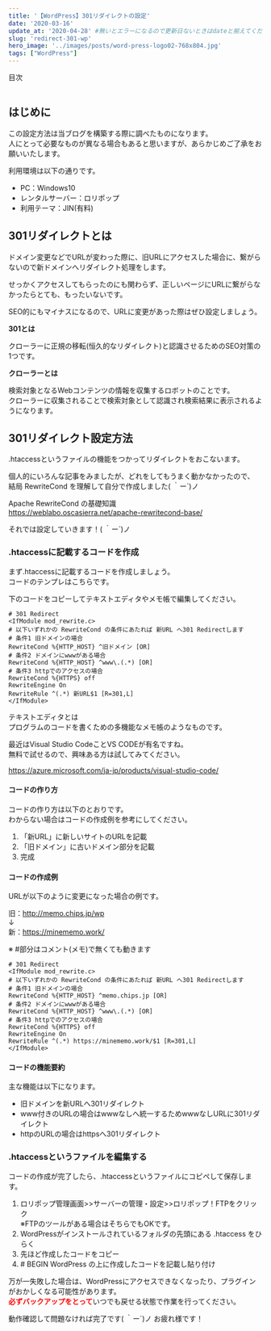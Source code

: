 ```yaml
---
title: '【WordPress】301リダイレクトの設定'
date: '2020-03-16'
update_at: '2020-04-28' #無いとエラーになるので更新日ないときはdateと揃えてください。
slug: 'redirect-301-wp'
hero_image: '../images/posts/word-press-logo02-768x804.jpg'
tags: ["WordPress"]
---
```


<div class="toc-title">目次</div>

```toc
```



はじめに
----

この設定方法は当ブログを構築する際に調べたものになります。  
人にとって必要なものが異なる場合もあると思いますが、あらかじめご了承をお願いいたします。

利用環境は以下の通りです。

- PC：Windows10
- レンタルサーバー：ロリポップ
- 利用テーマ：JIN(有料)

301リダイレクトとは
-----------

ドメイン変更などでURLが変わった際に、旧URLにアクセスした場合に、繋がらないので新ドメインへリダイレクト処理をします。

せっかくアクセスしてもらったのにも関わらず、正しいページにURLに繋がらなかったらとても、もったいないです。

SEO的にもマイナスになるので、URLに変更があった際はぜひ設定しましょう。

<div class="boxparts point">
  <div class="title"></div>
  
  **301とは**

クローラーに正規の移転(恒久的なリダイレクト)と認識させるためのSEO対策の1つです。

**クローラーとは**

検索対象となるWebコンテンツの情報を収集するロボットのことです。  
クローラーに収集されることで検索対象として認識され検索結果に表示されるようになります。
</div>


301リダイレクト設定方法
-------------

.htaccessというファイルの機能をつかってリダイレクトをおこないます。

個人的にいろんな記事をみましたが、どれをしてもうまく動かなかったので、  
結局 RewriteCond を理解して自分で作成しました( ｀ー´)ノ

<div class="boxparts ref">
  <div class="title"></div>
  
Apache RewriteCond の基礎知識  
<https://weblabo.oscasierra.net/apache-rewritecond-base/>

</div>

<div class="balloon">
  <div class="icon"></div>
  <div class="talk">
  それでは設定していきます！( ｀ー´)ノ
  </div>
</div>

### .htaccessに記載するコードを作成

まず.htaccessに記載するコードを作成しましょう。  
コードのテンプレはこちらです。

下のコードをコピーしてテキストエディタやメモ帳で編集してください。

```.htaccess:title=.htaccess
# 301 Redirect
<IfModule mod_rewrite.c>
# 以下いずれかの RewriteCond の条件にあたれば 新URL へ301 Redirectします
# 条件1 旧ドメインの場合
RewriteCond %{HTTP_HOST} ^旧ドメイン [OR]
# 条件2 ドメインにwwwがある場合
RewriteCond %{HTTP_HOST} ^www\.(.*) [OR]
# 条件3 httpでのアクセスの場合
RewriteCond %{HTTPS} off
RewriteEngine On
RewriteRule ^(.*) 新URL$1 [R=301,L]
</IfModule>
```

<div class="boxparts memo">
  <div class="title"></div>
  
  テキストエディタとは  
プログラムのコードを書くための多機能なメモ帳のようなものです。

最近はVisual Studio CodeことVS CODEが有名ですね。  
無料で試せるので、興味ある方は試してみてください。

<https://azure.microsoft.com/ja-jp/products/visual-studio-code/>
</div>

#### コードの作り方

コードの作り方は以下のとおりです。  
わからない場合はコードの作成例を参考にしてください。

1. 「新URL」に新しいサイトのURLを記載
2. 「旧ドメイン」に古いドメイン部分を記載
3. 完成

#### コードの作成例

URLが以下のように変更になった場合の例です。

旧：http://memo.chips.jp/wp  
↓  
新：https://minememo.work/

※ #部分はコメント(メモ)で無くても動きます

```.htaccess:title=.htaccess
# 301 Redirect
<IfModule mod_rewrite.c>
# 以下いずれかの RewriteCond の条件にあたれば 新URL へ301 Redirectします
# 条件1 旧ドメインの場合
RewriteCond %{HTTP_HOST} ^memo.chips.jp [OR]
# 条件2 ドメインにwwwがある場合
RewriteCond %{HTTP_HOST} ^www\.(.*) [OR]
# 条件3 httpでのアクセスの場合
RewriteCond %{HTTPS} off
RewriteEngine On
RewriteRule ^(.*) https://minememo.work/$1 [R=301,L]
</IfModule>
```

#### コードの機能要約

主な機能は以下になります。

- 旧ドメインを新URLへ301リダイレクト
- www付きのURLの場合はwwwなしへ統一するためwwwなしURLに301リダイレクト
- httpのURLの場合はhttpsへ301リダイレクト

### .htaccessというファイルを編集する

コードの作成が完了したら、.htaccessというファイルにコピペして保存します。

1. ロリポップ管理画面&gt;&gt;サーバーの管理・設定&gt;&gt;ロリポップ！FTPをクリック<br>※FTPのツールがある場合はそちらでもOKです。
2. WordPressがインストールされているフォルダの先頭にある .htaccess をひらく
3. 先ほど作成したコードをコピー
4. \# BEGIN WordPress の上に作成したコードを記載し貼り付け


<div class="boxparts caution">
  <div class="title"></div>
  
  万が一失敗した場合は、WordPressにアクセスできなくなったり、プラグインがおかしくなる可能性があります。  
<span style="color: #ff0000;">**必ずバックアップをとって**</span>いつでも戻せる状態で作業を行ってください。
</div>

<div class="balloon">
  <div class="icon"></div>
  <div class="talk">
  動作確認して問題なければ完了です( ｀ー´)ノ  
    お疲れ様です！
  </div>
</div>
